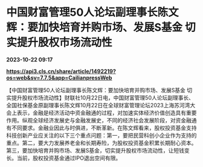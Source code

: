 # 中国财富管理50人论坛副理事长陈文辉：要加快培育并购市场、发展S基金 切实提升股权市场流动性

**2023-10-22 09:17**

**https://api3.cls.cn/share/article/1492219?os=web&sv=7.7.5&app=CailianpressWeb**

【中国财富管理50人论坛副理事长陈文辉：要加快培育并购市场、发展S基金 切实提升股权市场流动性】财联社10月22日电，中国财富管理50人论坛副理事长、全国社保基金原副理事长陈文辉10月22日在全球财富管理论坛2023上海苏河湾大会上表示，金融是经济活动中资金融通的过程，对加速实体经济价值创造具有重要作用。纵观全球经济发展史与金融发展史，不同的经济社会发展阶段，对资金融通有不同要求。金融业因此与时俱进，不断革新。在陈文辉看来，股权投资基金支持科技创新产业应关注的以下三个重点问题：第一，要把民营科创小企业作为支持的重点。第二，要大力发展养老金和长期寿险，为股权投资基金积累长期耐心资本。第三，要加快培育并购市场、发展S基金，切实提升股权市场流动性，让短钱变长。当前，股权投资基金通过IPO退出空间有限。